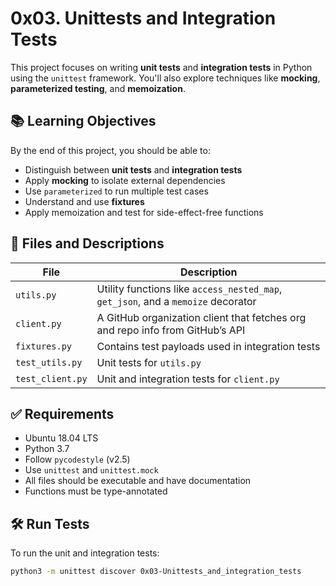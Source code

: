 # 0x03. Unittests and Integration Tests

This project focuses on writing **unit tests** and **integration tests** in Python using the `unittest` framework. You'll also explore techniques like **mocking**, **parameterized testing**, and **memoization**.

## 📚 Learning Objectives

By the end of this project, you should be able to:

- Distinguish between **unit tests** and **integration tests**
- Apply **mocking** to isolate external dependencies
- Use `parameterized` to run multiple test cases
- Understand and use **fixtures**
- Apply memoization and test for side-effect-free functions

## 🧪 Files and Descriptions

| File | Description |
|------|-------------|
| `utils.py` | Utility functions like `access_nested_map`, `get_json`, and a `memoize` decorator |
| `client.py` | A GitHub organization client that fetches org and repo info from GitHub’s API |
| `fixtures.py` | Contains test payloads used in integration tests |
| `test_utils.py` | Unit tests for `utils.py` |
| `test_client.py` | Unit and integration tests for `client.py` |

## ✅ Requirements

- Ubuntu 18.04 LTS
- Python 3.7
- Follow `pycodestyle` (v2.5)
- Use `unittest` and `unittest.mock`
- All files should be executable and have documentation
- Functions must be type-annotated

## 🛠️ Run Tests

To run the unit and integration tests:

```bash
python3 -m unittest discover 0x03-Unittests_and_integration_tests
